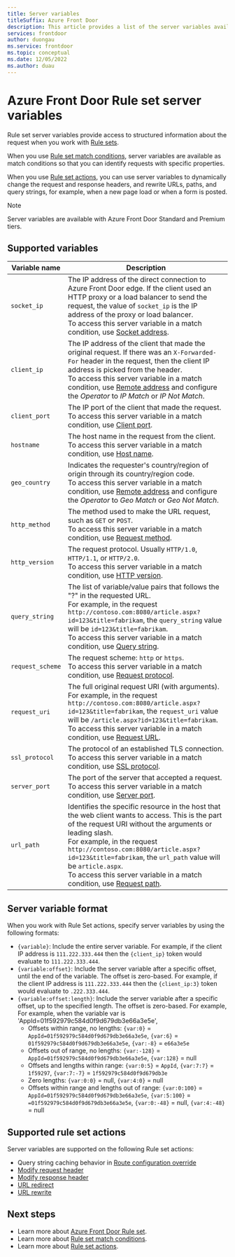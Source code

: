 ```yaml
---
title: Server variables
titleSuffix: Azure Front Door
description: This article provides a list of the server variables available in Azure Front Door rule sets.
services: frontdoor
author: duongau
ms.service: frontdoor
ms.topic: conceptual
ms.date: 12/05/2022
ms.author: duau
---
```


# Azure Front Door Rule set server variables

Rule set server variables provide access to structured information about the request when you work with [Rule sets](front-door-rules-engine.md?toc=%2fazure%2ffrontdoor%2fstandard-premium%2ftoc.json).

When you use [Rule set match conditions](rules-match-conditions.md), server variables are available as match conditions so that you can identify requests with specific properties.

When you use [Rule set actions](front-door-rules-engine-actions.md), you can use server variables to dynamically change the request and response headers, and rewrite URLs, paths, and query strings, for example, when a new page load or when a form is posted.

> [!NOTE]
> Server variables are available with Azure Front Door Standard and Premium tiers.

## Supported variables

| Variable name | Description |
|-|-|
| `socket_ip`      | The IP address of the direct connection to Azure Front Door edge. If the client used an HTTP proxy or a load balancer to send the request, the value of `socket_ip` is the IP address of the proxy or load balancer.<br/> To access this server variable in a match condition, use [Socket address](rules-match-conditions.md?toc=%2fazure%2ffrontdoor%2fstandard-premium%2ftoc.json#socket-address). |
| `client_ip`      | The IP address of the client that made the original request. If there was an `X-Forwarded-For` header in the request, then the client IP address is picked from the header.<br />To access this server variable in a match condition, use [Remote address](rules-match-conditions.md?toc=%2fazure%2ffrontdoor%2fstandard-premium%2ftoc.json#remote-address) and configure the *Operator* to *IP Match* or *IP Not Match*. |
| `client_port`    | The IP port of the client that made the request. <br/> To access this server variable in a match condition, use [Client port](rules-match-conditions.md?toc=%2fazure%2ffrontdoor%2fstandard-premium%2ftoc.json#client-port).|
| `hostname`       | The host name in the request from the client. <br/> To access this server variable in a match condition, use [Host name](rules-match-conditions.md?toc=%2fazure%2ffrontdoor%2fstandard-premium%2ftoc.json#host-name).|
| `geo_country`    | Indicates the requester's country/region of origin through its country/region code. <br/> To access this server variable in a match condition, use [Remote address](rules-match-conditions.md?toc=%2fazure%2ffrontdoor%2fstandard-premium%2ftoc.json#remote-address) and configure the *Operator* to *Geo Match* or *Geo Not Match*.|
| `http_method`    | The method used to make the URL request, such as `GET` or `POST`.<br/> To access this server variable in a match condition, use [Request method](rules-match-conditions.md?toc=%2fazure%2ffrontdoor%2fstandard-premium%2ftoc.json#request-method).|
| `http_version`   | The request protocol. Usually `HTTP/1.0`, `HTTP/1.1`, or `HTTP/2.0`.<br/> To access this server variable in a match condition, use [HTTP version](rules-match-conditions.md?toc=%2fazure%2ffrontdoor%2fstandard-premium%2ftoc.json#http-version).|
| `query_string`   | The list of variable/value pairs that follows the "?" in the requested URL.<br />For example, in the request `http://contoso.com:8080/article.aspx?id=123&title=fabrikam`, the `query_string` value will be `id=123&title=fabrikam`.<br/> To access this server variable in a match condition, use [Query string](rules-match-conditions.md?toc=%2fazure%2ffrontdoor%2fstandard-premium%2ftoc.json#query-string).|
| `request_scheme` | The request scheme: `http` or `https`.<br/> To access this server variable in a match condition, use [Request protocol](rules-match-conditions.md?toc=%2fazure%2ffrontdoor%2fstandard-premium%2ftoc.json#request-protocol).|
| `request_uri`    | The full original request URI (with arguments).<br />For example, in the request `http://contoso.com:8080/article.aspx?id=123&title=fabrikam`, the `request_uri` value will be `/article.aspx?id=123&title=fabrikam`.<br/> To access this server variable in a match condition, use [Request URL](rules-match-conditions.md?toc=%2fazure%2ffrontdoor%2fstandard-premium%2ftoc.json#request-url).|
| `ssl_protocol`   | The protocol of an established TLS connection.<br/> To access this server variable in a match condition, use [SSL protocol](rules-match-conditions.md?toc=%2fazure%2ffrontdoor%2fstandard-premium%2ftoc.json#ssl-protocol).|
| `server_port`    | The port of the server that accepted a request.<br/> To access this server variable in a match condition, use [Server port](rules-match-conditions.md?toc=%2fazure%2ffrontdoor%2fstandard-premium%2ftoc.json#server-port).|
| `url_path`       | Identifies the specific resource in the host that the web client wants to access. This is the part of the request URI without the arguments or leading slash.<br />For example, in the request `http://contoso.com:8080/article.aspx?id=123&title=fabrikam`, the `url_path` value will be `article.aspx`.<br/> To access this server variable in a match condition, use [Request path](rules-match-conditions.md?toc=%2fazure%2ffrontdoor%2fstandard-premium%2ftoc.json#request-path).|

## Server variable format 

When you work with Rule Set actions, specify server variables by using the following formats:

* `{variable}`: Include the entire server variable. For example, if the client IP address is `111.222.333.444` then the `{client_ip}` token would evaluate to `111.222.333.444`.
* `{variable:offset}`: Include the server variable after a specific offset, until the end of the variable. The offset is zero-based. For example, if the client IP address is `111.222.333.444` then the `{client_ip:3}` token would evaluate to `.222.333.444`.
* `{variable:offset:length}`: Include the server variable after a specific offset, up to the specified length. The offset is zero-based. For example, For example, when the variable var is 'AppId=01f592979c584d0f9d679db3e66a3e5e', 
    * Offsets within range, no lengths: `{var:0}` = `AppId=01f592979c584d0f9d679db3e66a3e5e`, `{var:6}` = `01f592979c584d0f9d679db3e66a3e5e`, `{var:-8}` = `e66a3e5e`
    * Offsets out of range, no lengths: `{var:-128}` = `AppId=01f592979c584d0f9d679db3e66a3e5e`, `{var:128}` = null
    * Offsets and lengths within range: `{var:0:5}` = `AppId`, `{var:7:7}` = `1f59297`, `{var:7:-7}` = `1f592979c584d0f9d679db3e`
    * Zero lengths: `{var:0:0}` = null,  `{var:4:0}` = null 
    * Offsets within range and lengths out of range: `{var:0:100}` = `AppId=01f592979c584d0f9d679db3e66a3e5e`, `{var:5:100}` = `=01f592979c584d0f9d679db3e66a3e5e`,  `{var:0:-48}` = null,  `{var:4:-48}` = null
     
## Supported rule set actions

Server variables are supported on the following Rule set actions:

* Query string caching behavior in [Route configuration override](front-door-rules-engine-actions.md?toc=%2fazure%2ffrontdoor%2fstandard-premium%2ftoc.json#RouteConfigurationOverride)
* [Modify request header](front-door-rules-engine-actions.md?toc=%2fazure%2ffrontdoor%2fstandard-premium%2ftoc.json#ModifyRequestHeader)
* [Modify response header](front-door-rules-engine-actions.md?toc=%2fazure%2ffrontdoor%2fstandard-premium%2ftoc.json#ModifyResponseHeader)
* [URL redirect](front-door-rules-engine-actions.md?toc=%2fazure%2ffrontdoor%2fstandard-premium%2ftoc.json#UrlRedirect)
* [URL rewrite](front-door-rules-engine-actions.md?toc=%2fazure%2ffrontdoor%2fstandard-premium%2ftoc.json#UrlRewrite)

## Next steps

* Learn more about [Azure Front Door Rule set](front-door-rules-engine-actions.md).
* Learn more about [Rule set match conditions](rules-match-conditions.md).
* Learn more about [Rule set actions](front-door-rules-engine-actions.md).
